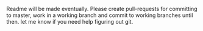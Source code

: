 Readme will be made eventually.  Please create pull-requests for committing to master, work in a working branch and commit to working branches until then. let me know if you need help figuring out git. 